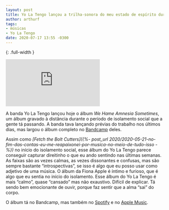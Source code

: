 ```yaml
---
layout: post
title: Yo La Tengo lançou a trilha-sonora do meu estado de espírito durante o isolamento
author: arthurf
tags:
- músicas
- Yo La Tengo
date: 2020-07-17 13:55 -0300
---
```

{: .full-width }
<iframe frameborder="0" src="https://bandcamp.com/EmbeddedPlayer/album=2575935432/size=large/bgcol=ffffff/linkcol=0687f5/artwork=small/transparent=true/" seamless>
  <a href="http://yolatengo.bandcamp.com/album/we-have-amnesia-sometimes">We Have Amnesia Sometimes by Yo La Tengo</a>
</iframe>

A banda Yo La Tengo lançou hoje o álbum *We Hame Amnesia Sometimes*, um álbum gravado à distância durante o período de isolamento social que a gente tá passando. A banda tava lançando prévias do trabalho nos últimos dias, mas largou o álbum completo no [Bandcamp](https://yolatengo.bandcamp.com/) deles.

Assim como *[Fetch the Bolt Cutters]({%- post_url 2020/2020-05-21-no-fim-das-contas-eu-me-reapaixonei-por-musica-no-meio-de-tudo-isso -%})* no início do isolamento social, esse álbum do Yo La Tengo parece conseguir capturar direitinho o que eu ando sentindo nas últimas semanas. As faixas são as vezes calmas, as vezes dissonantes e confusas, mas são sempre bastante “introspectivas”, se isso é algo que eu posso usar como adjetivo de uma música. O álbum da Fiona Apple é íntimo e furioso, que é algo que eu sentia no início do isolamento. Esse álbum do Yo La Tengo é mais “calmo”, quase “cansado” mas não exaustivo. Difícil de explicar. Tá sendo bem emocionante de ouvir, porque faz sentir que a alma “sai” do corpo.

O álbum tá no Bandcamp, mas também no [Spotify](https://open.spotify.com/album/0PjdFeBOBimMQg7oj8nmn6) e no [Apple Music](https://music.apple.com/br/album/we-have-amnesia-sometimes/1519597278).
